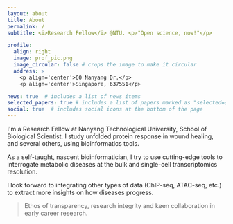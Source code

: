 ```yaml
---
layout: about
title: About
permalink: /
subtitle: <i>Research Fellow</i> @NTU. <p>"Open science, now!"</p>

profile:
  align: right
  image: prof_pic.png
  image_circular: false # crops the image to make it circular
  address: >
    <p align='center'>60 Nanyang Dr.</p>
    <p align='center'>Singapore, 637551</p>

news: true  # includes a list of news items
selected_papers: true # includes a list of papers marked as "selected={true}"
social: true  # includes social icons at the bottom of the page
---
```


I'm a Research Fellow at Nanyang Technological University, School of Biological Scientist. I study unfolded protein response in wound healing, and several others, using bioinformatics tools. 

As a self-taught, nascent bioinformatician, I try to use cutting-edge tools to interrogate metabolic diseases at the bulk and single-cell transcriptomics resolution.

 I look forward to integrating other types of data (ChIP-seq, ATAC-seq, etc.) to extract more insights on how diseases progress.

 > Ethos of transparency, research integrity and keen collaboration in early career research.